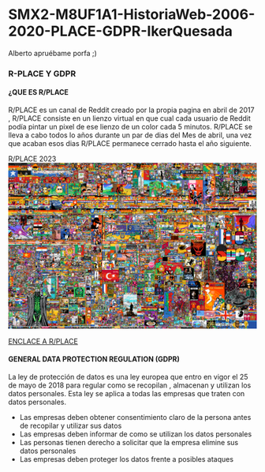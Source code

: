 # SMX2-M8UF1A1-HistoriaWeb-2006-2020-PLACE-GDPR-IkerQuesada
Alberto apruébame porfa ;)

### R-PLACE Y GDPR 

#### ¿QUE ES R/PLACE 

R/PLACE es un canal de Reddit creado por la propia pagina en abril de 2017 , R/PLACE consiste en un lienzo virtual en que cual cada usuario de Reddit podía pintar un pixel de ese lienzo de un color cada 5 minutos. R/PLACE se lleva a cabo todos lo años durante un par de dias del Mes de abril, una vez que acaban esos dias R/PLACE permanece cerrado hasta el año siguiente. 

R/PLACE 2023
![RPLACE2023](https://github.com/ikerqume/SMX2-M8UF1A1-HistoriaWeb-2006-2020-PLACE-GDPR-IkerQuesada/blob/main/RPLACE2023.png)

[ENCLACE A R/PLACE](https://www.reddit.com/r/place/ "R/PLACE")

#### GENERAL DATA PROTECTION REGULATION (GDPR)

La ley de protección de datos es una ley europea que entro en vigor el 25 de mayo de 2018 para regular como se recopilan , almacenan y utilizan los datos personales. Esta ley se aplica a todas las empresas que traten con datos personales. 

- Las empresas deben obtener consentimiento claro de la persona antes de recopilar y utilizar sus datos
- Las empresas deben informar de como se utilizan los datos personales
- Las personas tienen derecho a solicitar que la empresa elimine sus datos personales 
- Las empresas deben proteger los datos frente a posibles ataques